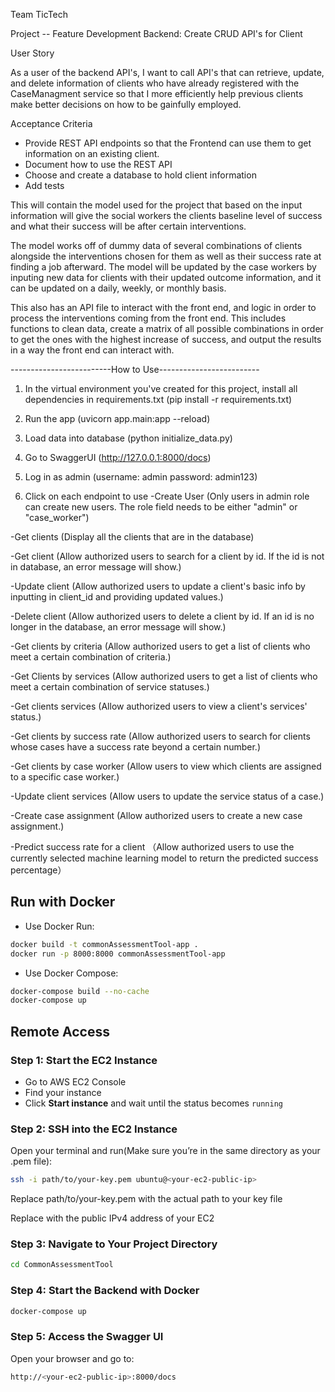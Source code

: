 Team TicTech

Project -- Feature Development Backend: Create CRUD API's for Client

User Story

As a user of the backend API's, I want to call API's that can retrieve, update, and delete information of clients who have already registered with the CaseManagment service so that I more efficiently help previous clients make better decisions on how to be gainfully employed.

Acceptance Criteria

- Provide REST API endpoints so that the Frontend can use them to get information on an existing client.
- Document how to use the REST API
- Choose and create a database to hold client information
- Add tests

This will contain the model used for the project that based on the input information will give the social workers the clients baseline level of success and what their success will be after certain interventions.

The model works off of dummy data of several combinations of clients alongside the interventions chosen for them as well as their success rate at finding a job afterward. The model will be updated by the case workers by inputing new data for clients with their updated outcome information, and it can be updated on a daily, weekly, or monthly basis.

This also has an API file to interact with the front end, and logic in order to process the interventions coming from the front end. This includes functions to clean data, create a matrix of all possible combinations in order to get the ones with the highest increase of success, and output the results in a way the front end can interact with.

-------------------------How to Use-------------------------

1. In the virtual environment you've created for this project, install all dependencies in requirements.txt (pip install -r requirements.txt)

2. Run the app (uvicorn app.main:app --reload)

3. Load data into database (python initialize_data.py)

4. Go to SwaggerUI (http://127.0.0.1:8000/docs)

5. Log in as admin (username: admin password: admin123)

6. Click on each endpoint to use
   -Create User (Only users in admin role can create new users. The role field needs to be either "admin" or "case_worker")

-Get clients (Display all the clients that are in the database)

-Get client (Allow authorized users to search for a client by id. If the id is not in database, an error message will show.)

-Update client (Allow authorized users to update a client's basic info by inputting in client_id and providing updated values.)

-Delete client (Allow authorized users to delete a client by id. If an id is no longer in the database, an error message will show.)

-Get clients by criteria (Allow authorized users to get a list of clients who meet a certain combination of criteria.)

-Get Clients by services (Allow authorized users to get a list of clients who meet a certain combination of service statuses.)

-Get clients services (Allow authorized users to view a client's services' status.)

-Get clients by success rate (Allow authorized users to search for clients whose cases have a success rate beyond a certain number.)

-Get clients by case worker (Allow users to view which clients are assigned to a specific case worker.)

-Update client services (Allow users to update the service status of a case.)

-Create case assignment (Allow authorized users to create a new case assignment.)

-Predict success rate for a client （Allow authorized users to use the currently selected machine learning model to return the predicted success percentage）

## Run with Docker

- Use Docker Run:

```bash
docker build -t commonAssessmentTool-app .
docker run -p 8000:8000 commonAssessmentTool-app
```

- Use Docker Compose:

```bash
docker-compose build --no-cache
docker-compose up
```

## Remote Access

### Step 1: Start the EC2 Instance

- Go to AWS EC2 Console
- Find your instance
- Click **Start instance** and wait until the status becomes `running`

### Step 2: SSH into the EC2 Instance

Open your terminal and run(Make sure you’re in the same directory as your .pem file):

```bash
ssh -i path/to/your-key.pem ubuntu@<your-ec2-public-ip>
```

Replace path/to/your-key.pem with the actual path to your key file

Replace <your-ec2-public-ip> with the public IPv4 address of your EC2

### Step 3: Navigate to Your Project Directory

```bash
cd CommonAssessmentTool
```

### Step 4: Start the Backend with Docker

```bash
docker-compose up
```
### Step 5: Access the Swagger UI

Open your browser and go to:
```bash
http://<your-ec2-public-ip>:8000/docs
```
